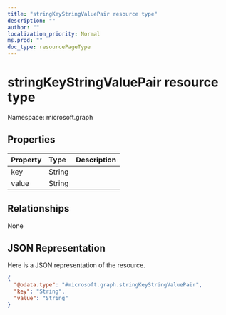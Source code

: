 ```yaml
---
title: "stringKeyStringValuePair resource type"
description: ""
author: ""
localization_priority: Normal
ms.prod: ""
doc_type: resourcePageType
---
```


# stringKeyStringValuePair resource type


Namespace: microsoft.graph



## Properties
|Property|Type|Description|
|:---|:---|:---|
|key|String||
|value|String||

## Relationships
None

## JSON Representation
Here is a JSON representation of the resource.
<!-- {
  "blockType": "resource",
  "@odata.type": "microsoft.graph.stringKeyStringValuePair"
}
-->
``` json
{
  "@odata.type": "#microsoft.graph.stringKeyStringValuePair",
  "key": "String",
  "value": "String"
}
```

